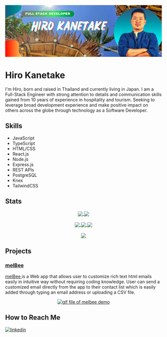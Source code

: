 <img src="Profile Banner.png" alt="profile banner" />

# Hiro Kanetake
I'm Hiro, born and raised in Thailand and currently living in Japan. I am a Full-Stack Engineer with strong attention to details and communication skills gained from 10 years of experience in hospitality and tourism. Seeking to leverage broad development experience and make positive impact on others across the globe through technology as a Software Developer.

## Skills
* JavaScript
* TypeScript
* HTML/CSS
* React.js
* Node.js
* Express.js
* REST APIs
* PostgreSQL
* Knex
* TailwindCSS

## Stats


<div align="center">
    <a href="https://github.com/anuraghazra/github-readme-stats">
        <img src="https://github-readme-stats.vercel.app/api?username=Hiro-Kanetake&count_private=true&show_icons=true&theme=vue-dark&line_height=20&card_width=300" align="center" />
    </a>
    <a href="https://github.com/anuraghazra/github-readme-stats">
        <img src="https://github-readme-stats.vercel.app/api/top-langs/?username=Hiro-Kanetake&layout=compact&theme=vue-dark" align="center" />
    </a>
</div>
&nbsp;
<div align="center">
    <a href="https://github.com/vn7n24fzkq/github-profile-summary-cards">
        <img src="https://github-profile-summary-cards.vercel.app/api/cards/repos-per-language?username=Hiro-Kanetake&theme=solarized_dark" width="250" align="center" />
    </a>
    <a href="https://github.com/vn7n24fzkq/github-profile-summary-cards">
        <img src="https://github-profile-summary-cards.vercel.app/api/cards/most-commit-language?username=Hiro-Kanetake&theme=solarized_dark" width="250" align="center" />
    </a>
    <a href="https://github.com/vn7n24fzkq/github-profile-summary-cards">
        <img src="https://github-profile-summary-cards.vercel.app/api/cards/productive-time?username=Hiro-Kanetake&theme=solarized_dark&utcOffset=9" width="250" align="center" />
    </a>
</div>
&nbsp;
<div align="center">
  <a href="https://github.com/ryo-ma/github-profile-trophy">
    <img src="https://github-profile-trophy.vercel.app/?username=Hiro-Kanetake&theme=nord&column=6&no-frame=true&margin-w=10" align="center" />
  </a>
</div>


## Projects
### <a href="https://github.com/melBee-newsletter/melBee" target="_blank"> melBee </a>
<a href="http://melbee.herokuapp.com/" target="_blank"> melBee </a> is a Web app that allows user to customize rich text html emails easily in intuitive way without requiring coding knowledge. User can send a customized email directly from the app to their contact list which is easily added through typing an email address or uploading a CSV file.

<div align="center">
<a href="https://www.youtube.com/embed/Bj7EGQSIuTE?controls=0" target="_blank">
<img width="500" alt="gif file of melbee demo" src="melBee-demo.gif">
</a>
</div>

## How to Reach Me
[<img src='https://cdn.jsdelivr.net/npm/simple-icons@3.0.1/icons/linkedin.svg' alt='linkedin' height='40'>](https://www.linkedin.com/in/hiro-kanetake//) 

<!--
**Hiro-Kanetake/Hiro-Kanetake** is a ✨ _special_ ✨ repository because its `README.md` (this file) appears on your GitHub profile.

Here are some ideas to get you started:

- 🔭 I’m currently working on ...
- 🌱 I’m currently learning ...
- 👯 I’m looking to collaborate on ...
- 🤔 I’m looking for help with ...
- 💬 Ask me about ...
- 📫 How to reach me: ...
- 😄 Pronouns: ...
- ⚡ Fun fact: ...
-->
